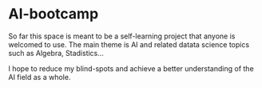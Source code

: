 # AI-bootcamp

So far this space is meant to be a self-learning project that anyone is welcomed to use. The main theme is AI and related datata science topics such as Algebra, Stadistics...

I hope to reduce my blind-spots and achieve a better understanding of the AI field as a whole.
